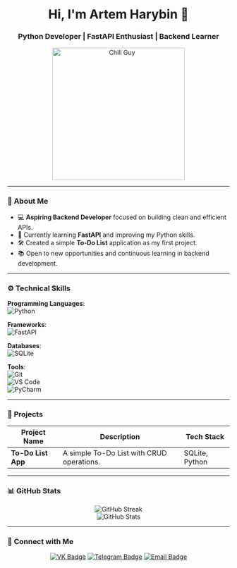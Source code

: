 <div id="header" align="center">
  <h1>Hi, I'm Artem Harybin 👋</h1>
  <h3>Python Developer | FastAPI Enthusiast | Backend Learner</h3>
</div>

<div align="center">
  <img src="https://media.giphy.com/media/26AHONQ79FdWZhAI0/giphy.gif" width="300" alt="Chill Guy"/>
</div>

---

### 🌟 **About Me**

- 💻 **Aspiring Backend Developer** focused on building clean and efficient APIs.  
- 🚀 Currently learning **FastAPI** and improving my Python skills.  
- 🛠 Created a simple **To-Do List** application as my first project.  
- 📚 Open to new opportunities and continuous learning in backend development.  

---

### ⚙️ **Technical Skills**

**Programming Languages**:  
![Python](https://img.shields.io/badge/-Python-3776AB?logo=python&logoColor=white&style=flat-square)  

**Frameworks**:  
![FastAPI](https://img.shields.io/badge/-FastAPI-009688?logo=fastapi&logoColor=white&style=flat-square)  

**Databases**:  
![SQLite](https://img.shields.io/badge/-SQLite-003B57?logo=sqlite&logoColor=white&style=flat-square)  

**Tools**:  
![Git](https://img.shields.io/badge/-Git-F05032?logo=git&logoColor=white&style=flat-square)  
![VS Code](https://img.shields.io/badge/-VSCode-007ACC?logo=visual-studio-code&logoColor=white&style=flat-square)  
![PyCharm](https://img.shields.io/badge/-PyCharm-000000?logo=pycharm&logoColor=white&style=flat-square)  

---

### 🚀 **Projects**

| **Project Name**    | **Description**                                  | **Tech Stack**        |
|----------------------|-------------------------------------------------|-----------------------|
| **To-Do List App**   | A simple To-Do List with CRUD operations.       | SQLite, Python        |

---

### 📊 **GitHub Stats**

<p align="center">
  <img src="http://github-readme-streak-stats.herokuapp.com?user=Harybin&theme=default" alt="GitHub Streak"/>
  <br>
  <img src="https://github-readme-stats.vercel.app/api?username=Harybin&show_icons=true&theme=default&count_private=true" alt="GitHub Stats"/>
</p>

---

### 🤝 **Connect with Me**

<p align="center">
  <a href="https://vk.com/kharybin0"><img src="https://img.shields.io/badge/-VK-blue?logo=VK&logoColor=white&style=flat-square" alt="VK Badge"/></a>
  <a href="https://t.me/harybinartem"><img src="https://img.shields.io/badge/-Telegram-blue?logo=Telegram&logoColor=white&style=flat-square" alt="Telegram Badge"/></a>
  <a href="mailto:your-email@example.com"><img src="https://img.shields.io/badge/-Email-D14836?logo=gmail&logoColor=white&style=flat-square" alt="Email Badge"/></a>
</p>
